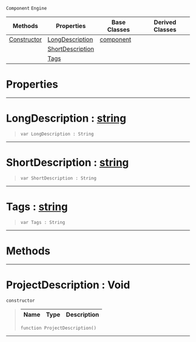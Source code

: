  `Component` `Engine`



|Methods|Properties|Base Classes|Derived Classes|
|---|---|---|---|
|[Constructor](projectdescription.md#projectdescription-void)|[LongDescription](projectdescription.md#longdescription-zilch-eng)|[component](component.md)| |
| |[ShortDescription](projectdescription.md#shortdescription-zilch-en)| | |
| |[Tags](projectdescription.md#tags-zilch-engine-documen)| | |


 #  Properties


---  
 #  LongDescription : [string](../nada_base_types/string.md)

> 
> ```TS:Nada
> var LongDescription : String


---  
 #  ShortDescription : [string](../nada_base_types/string.md)

> 
> ```TS:Nada
> var ShortDescription : String


---  
 #  Tags : [string](../nada_base_types/string.md)

> 
> ```TS:Nada
> var Tags : String


---  
 #  Methods


---  
 #  ProjectDescription : Void

 `constructor`

> 
> |Name|Type|Description|
> |---|---|---|
> ```TS:Nada
> function ProjectDescription()
> ``` 


---  
 

 